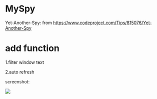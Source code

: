 # MySpy
Yet-Another-Spy: from https://www.codeproject.com/Tips/815076/Yet-Another-Spy

add function
================
1.filter window text

2.auto refresh


screenshot:

![](https://github.com/wjx0912/MySpy/blob/master/screenshot.png)